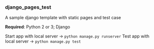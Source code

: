 ### django_pages_test ###
A sample django template with static pages and test case 

**Required**: Python 2 or 3; Django 

Start app with local server -> `python manage.py runserver` 
Test app with local server -> `python manage.py test` 
